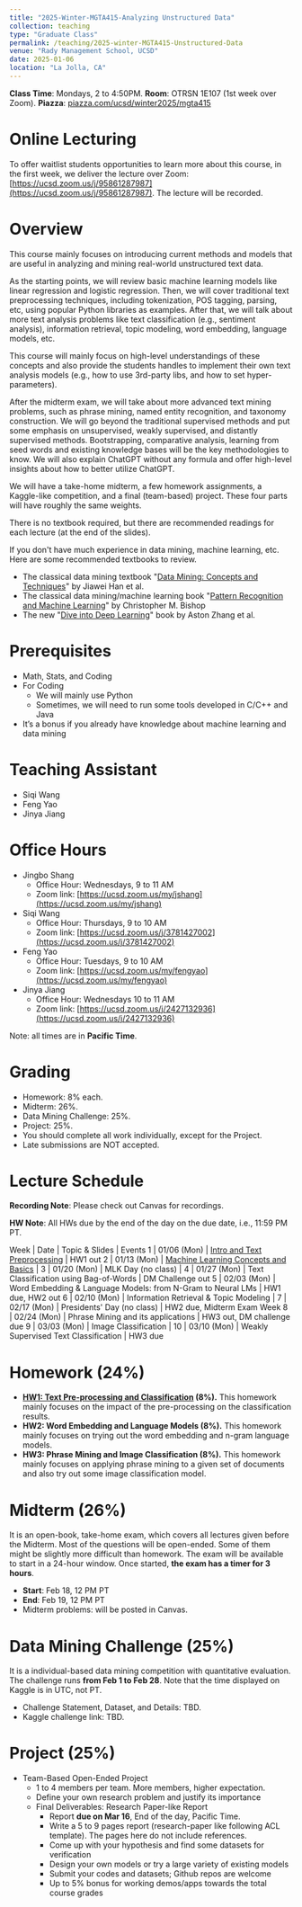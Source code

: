 ```yaml
---
title: "2025-Winter-MGTA415-Analyzing Unstructured Data"
collection: teaching
type: "Graduate Class"
permalink: /teaching/2025-winter-MGTA415-Unstructured-Data
venue: "Rady Management School, UCSD"
date: 2025-01-06
location: "La Jolla, CA"
---
```


**Class Time**: Mondays, 2 to 4:50PM.  **Room**: OTRSN 1E107 (1st week over Zoom).  **Piazza**: [piazza.com/ucsd/winter2025/mgta415](https://piazza.com/ucsd/winter2025/mgta415)


Online Lecturing
======

To offer waitlist students opportunities to learn more about this course, in the first week, we deliver the lecture over Zoom: [https://ucsd.zoom.us/j/95861287987](https://ucsd.zoom.us/j/95861287987). The lecture will be recorded. 


Overview
======

This course mainly focuses on introducing current methods and models that are useful in analyzing and mining real-world unstructured text data.

As the starting points, we will review basic machine learning models like linear regression and logistic regression. Then, we will cover traditional text preprocessing techniques, including tokenization, POS tagging, parsing, etc, using popular Python libraries as examples. After that, we will talk about more text analysis problems like text classification (e.g., sentiment analysis), information retrieval, topic modeling, word embedding, language models, etc.

This course will mainly focus on high-level understandings of these concepts and also provide the students handles to implement their own text analysis models (e.g., how to use 3rd-party libs, and how to set hyper-parameters).

After the midterm exam, we will take about more advanced text mining problems, such as phrase mining, named entity recognition, and taxonomy construction. We will go beyond the traditional supervised methods and put some emphasis on unsupervised, weakly supervised, and distantly supervised methods. Bootstrapping, comparative analysis, learning from seed words and existing knowledge bases will be the key methodologies to know. We will also explain ChatGPT without any formula and offer high-level insights about how to better utilize ChatGPT.

We will have a take-home midterm, a few homework assignments, a Kaggle-like competition, and a final (team-based) project. These four parts will have roughly the same weights.

There is no textbook required, but there are recommended readings for each lecture (at the end of the slides).

If you don't have much experience in data mining, machine learning, etc. Here are some recommended textbooks to review.

- The classical data mining textbook "[Data Mining: Concepts and Techniques](https://books.google.com/books/about/Data_Mining_Concepts_and_Techniques.html?id=pQws07tdpjoC&source=kp_book_description)" by Jiawei Han et al.
- The classical data mining/machine learning book "[Pattern Recognition and Machine Learning](https://books.google.com/books/about/Pattern_Recognition_and_Machine_Learning.html?id=HL4HrgEACAAJ&source=kp_book_description)" by Christopher M. Bishop
- The new "[Dive into Deep Learning](https://d2l.ai/)" book by Aston Zhang et al.


Prerequisites
======

- Math, Stats, and Coding
- For Coding
    - We will mainly use Python
    - Sometimes, we will need to run some tools developed in C/C++ and Java
- It’s a bonus if you already have knowledge about machine learning and data mining

Teaching Assistant
======

- Siqi Wang
- Feng Yao
- Jinya Jiang

Office Hours
======

- Jingbo Shang
    - Office Hour: Wednesdays, 9 to 11 AM
    - Zoom link: [https://ucsd.zoom.us/my/jshang](https://ucsd.zoom.us/my/jshang)
- Siqi Wang
    - Office Hour: Thursdays, 9 to 10 AM
    - Zoom link: [https://ucsd.zoom.us/j/3781427002](https://ucsd.zoom.us/j/3781427002)
- Feng Yao
    - Office Hour: Tuesdays, 9 to 10 AM
    - Zoom link: [https://ucsd.zoom.us/my/fengyao](https://ucsd.zoom.us/my/fengyao)
- Jinya Jiang
    - Office Hour: Wednesdays 10 to 11 AM
    - Zoom link: [https://ucsd.zoom.us/j/2427132936](https://ucsd.zoom.us/j/2427132936)

Note: all times are in **Pacific Time**.

Grading
======

- Homework: 8% each. 
- Midterm: 26%.
- Data Mining Challenge: 25%.
- Project: 25%.
- You should complete all work individually, except for the Project.
- Late submissions are NOT accepted.

Lecture Schedule
======

**Recording Note**: Please check out Canvas for recordings.

**HW Note**: All HWs due by the end of the day on the due date, i.e., 11:59 PM PT. 

Week | Date        | Topic & Slides                                              | Events
1    | 01/06 (Mon) | [Intro and Text Preprocessing](https://www.dropbox.com/scl/fo/69mqjaddkd2ckdjjdncl0/AH8lKFP5-2A5KRvLKMWWeMo?rlkey=raofwqnsvq2f10l2dgxo3g2sw&dl=0) | HW1 out
2    | 01/13 (Mon) | [Machine Learning Concepts and Basics](https://www.dropbox.com/scl/fo/go93bqeu1evefrv41coyy/AC8awIhayeIUWylq_O3rdzY?rlkey=4ayyqt8mffcs281f4t545g2w3&dl=0) | 
3    | 01/20 (Mon) | MLK Day (no class)  | 
4    | 01/27 (Mon) | Text Classification using Bag-of-Words | DM Challenge out
5    | 02/03 (Mon) | Word Embedding & Language Models: from N-Gram to Neural LMs | HW1 due, HW2 out
6    | 02/10 (Mon) | Information Retrieval & Topic Modeling |
7    | 02/17 (Mon) | Presidents' Day (no class) | HW2 due, Midterm Exam Week 
8    | 02/24 (Mon) | Phrase Mining and its applications | HW3 out, DM challenge due
9    | 03/03 (Mon) | Image Classification | 
10   | 03/10 (Mon) | Weakly Supervised Text Classification | HW3 due

Homework (24%)
======

- **[HW1: Text Pre-processing and Classification](https://www.dropbox.com/s/z20d12ddfgzcqa0/HW1.zip?dl=0) (8%).** This homework mainly focuses on the impact of the pre-processing on the classification results.
- **HW2: Word Embedding and Language Models (8%).** This homework mainly focuses on trying out the word embedding and n-gram language models. 
- **HW3: Phrase Mining and Image Classification (8%).** This homework mainly focuses on applying phrase mining to a given set of documents and also try out some image classification model.

Midterm (26%)
======

It is an open-book, take-home exam, which covers all lectures given before the Midterm. Most of the questions will be open-ended. Some of them might be slightly more difficult than homework. The exam will be available to start in a 24-hour window. Once started, **the exam has a timer for 3 hours**.

- **Start**: Feb 18, 12 PM PT
- **End**: Feb 19, 12 PM PT
- Midterm problems: will be posted in Canvas.

Data Mining Challenge (25%)
======

It is a individual-based data mining competition with quantitative evaluation. The challenge runs **from Feb 1 to Feb 28**. Note that the time displayed on Kaggle is in UTC, not PT.

- Challenge Statement, Dataset, and Details: TBD.
- Kaggle challenge link: TBD.

Project (25%)
======

- Team-Based Open-Ended Project
    - 1 to 4 members per team. More members, higher expectation.
    - Define your own research problem and justify its importance
    - Final Deliverables: Research Paper-like Report
        - Report **due on Mar 16**, End of the day, Pacific Time. 
        - Write a 5 to 9 pages report (research-paper like following ACL template). The pages here do not include references.
        - Come up with your hypothesis and find some datasets for verification
        - Design your own models or try a large variety of existing models
        - Submit your codes and datasets; Github repos are welcome
        - Up to 5% bonus for working demos/apps towards the total course grades
